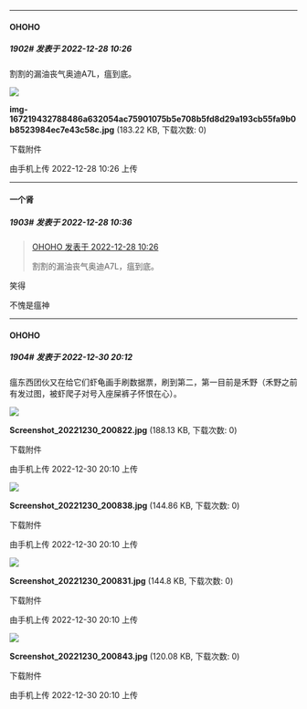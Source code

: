 

*****

####  OHOHO  
##### 1902#       发表于 2022-12-28 10:26

割割的漏油丧气奥迪A7L，瘟到底。

<img src="https://img.saraba1st.com/forum/202212/28/102651gu627992y6uujteu.jpg" referrerpolicy="no-referrer">

<strong>img-167219432788486a632054ac75901075b5e708b5fd8d29a193cb55fa9b0b8523984ec7e43c58c.jpg</strong> (183.22 KB, 下载次数: 0)

下载附件

由手机上传
2022-12-28 10:26 上传



*****

####  一个肾  
##### 1903#       发表于 2022-12-28 10:36

<blockquote><a href="httphttps://bbs.saraba1st.com/2b/forum.php?mod=redirect&amp;goto=findpost&amp;pid=59115072&amp;ptid=2021226" target="_blank">OHOHO 发表于 2022-12-28 10:26</a>

割割的漏油丧气奥迪A7L，瘟到底。</blockquote>
笑得

不愧是瘟神



*****

####  OHOHO  
##### 1904#       发表于 2022-12-30 20:12

瘟东西团伙又在给它们虾龟画手刷数据票，刷到第二，第一目前是禾野（禾野之前有发过图，被虾爬子对号入座屎裤子怀恨在心）。

<img src="https://img.saraba1st.com/forum/202212/30/201017bx65kk1313qjfaf4.jpg" referrerpolicy="no-referrer">

<strong>Screenshot_20221230_200822.jpg</strong> (188.13 KB, 下载次数: 0)

下载附件

由手机上传
2022-12-30 20:10 上传

<img src="https://img.saraba1st.com/forum/202212/30/201024mhwrzrg7qwt7qhxh.jpg" referrerpolicy="no-referrer">

<strong>Screenshot_20221230_200838.jpg</strong> (144.86 KB, 下载次数: 0)

下载附件

由手机上传
2022-12-30 20:10 上传

<img src="https://img.saraba1st.com/forum/202212/30/201028cji6m0uxd6qkauzx.jpg" referrerpolicy="no-referrer">

<strong>Screenshot_20221230_200831.jpg</strong> (144.8 KB, 下载次数: 0)

下载附件

由手机上传
2022-12-30 20:10 上传

<img src="https://img.saraba1st.com/forum/202212/30/201032l3x37chytf03pxxe.jpg" referrerpolicy="no-referrer">

<strong>Screenshot_20221230_200843.jpg</strong> (120.08 KB, 下载次数: 0)

下载附件

由手机上传
2022-12-30 20:10 上传

